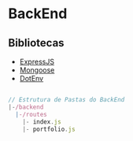 # BackEnd

## Bibliotecas

* [ExpressJS]()
* [Mongoose]()
* [DotEnv]()

```javascript

// Estrutura de Pastas do BackEnd
|-/backend
  |-/routes
    |- index.js
    |- portfolio.js



```
